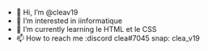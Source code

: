 - 👋 Hi, I’m @cleav19
- 👀 I’m interested in iinformatique
- 🌱 I’m currently learning le HTML et le CSS
- 📫 How to reach me :discord clea#7045 snap: clea_v19 
              

<!---
cleav19/cleav19 is a ✨ special ✨ repository because its `README.md` (this file) appears on your GitHub profile.
You can click the Preview link to take a look at your changes.
--->
